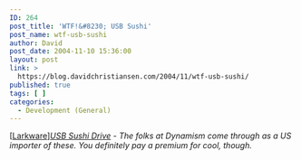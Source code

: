 ```yaml
---
ID: 264
post_title: 'WTF!&#8230; USB Sushi'
post_name: wtf-usb-sushi
author: David
post_date: 2004-11-10 15:36:00
layout: post
link: >
  https://blog.davidchristiansen.com/2004/11/wtf-usb-sushi/
published: true
tags: [ ]
categories:
  - Development (General)
---
```

[<a href="http://www.larkware.com/Articles/TheDailyGrind486.html">Larkware</a>]<a href="http://www.dynamism.com/sushidisk/"><em>USB Sushi Drive</em></a><em> - The folks at Dynamism come through as a US importer of these. You definitely pay a premium for cool, though.</em>